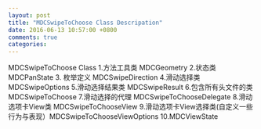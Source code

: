 ```yaml
---
layout: post
title: "MDCSwipeToChoose Class Descripation"
date: 2016-06-13 10:57:00 +0800
comments: true
categories: 
---
```


MDCSwipeToChoose Class
1.方法工具类 MDCGeometry 
2.状态类 MDCPanState
3. 枚举定义 MDCSwipeDirection
4.滑动选择类  MDCSwipeOptions
5.滑动选择结果类 MDCSwipeResult
6.包含所有头文件的类 MDCSwipeToChoose
7.滑动选择的代理 MDCSwipeToChooseDelegate
8.滑动选项卡View类 MDCSwipeToChooseView
9.滑动选项卡View选择类(自定义一些行为与表现）MDCSwipeToChooseViewOptions
10.MDCViewState

   

